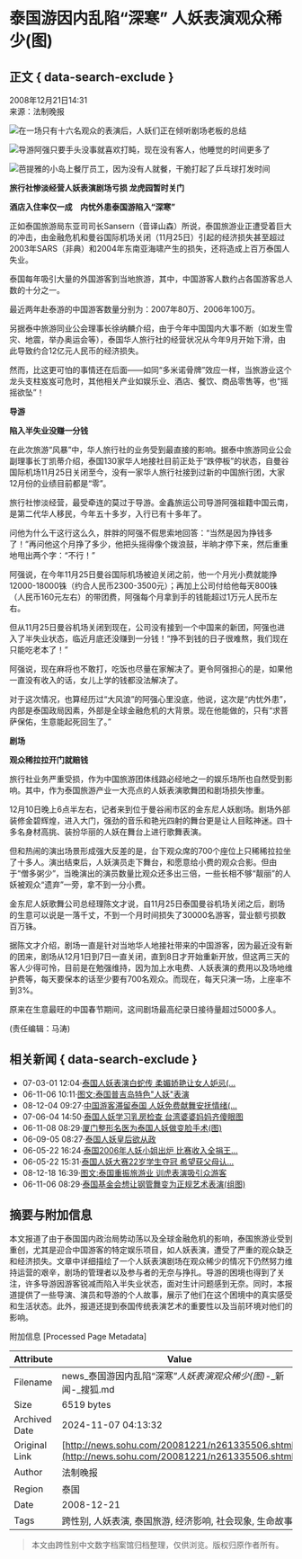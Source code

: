 # 泰国游因内乱陷“深寒” 人妖表演观众稀少(图)

## 正文 { data-search-exclude }


2008年12月21日14:31  
来源：法制晚报

![在一场只有十六名观众的表演后，人妖们正在倾听剧场老板的总结](https://photocdn.sohu.com/20081221/Img261335507.jpg)

![导游阿强只要手头没事就喜欢打盹，现在没有客人，他睡觉的时间更多了](https://photocdn.sohu.com/20081221/Img261335508.jpg)

![芭提雅的小岛上餐厅员工，因为没有人就餐，干脆打起了乒乓球打发时间](https://photocdn.sohu.com/20081221/Img261335509.jpg)

**旅行社惨淡经营人妖表演剧场亏损 龙虎园暂时关门**

**酒店入住率仅一成　内忧外患泰国游陷入“深寒”**

正如泰国旅游局东亚司司长Sansern（音译山森）所说，泰国旅游业正遭受着巨大的冲击，由金融危机和曼谷国际机场关闭（11月25日）引起的经济损失甚至超过2003年SARS（非典）和2004年东南亚海啸产生的损失，还将造成上百万泰国人失业。

泰国每年吸引大量的外国游客到当地旅游，其中，中国游客人数约占各国游客总人数的十分之一。

最近两年赴泰游的中国游客数量分别为：2007年80万、2006年100万。

另据泰中旅游同业公会理事长徐纳麟介绍，由于今年中国国内大事不断（如发生雪灾、地震，举办奥运会等），泰国华人旅行社的经营状况从今年9月开始下滑，由此导致约合12亿元人民币的经济损失。

然而，比这更可怕的事情还在后面——如同“多米诺骨牌”效应一样，当旅游业这个龙头支柱岌岌可危时，其他相关产业如娱乐业、酒店、餐饮、商品零售等，也“摇摇欲坠”！

**导游**

**陷入半失业没赚一分钱**

在此次旅游“风暴”中，华人旅行社的业务受到最直接的影响。据泰中旅游同业公会副理事长丁凯蒂介绍，泰国130家华人地接社目前正处于“跌停板”的状态，自曼谷国际机场11月25日关闭至今，没有一家华人旅行社接到过新的中国旅行团，大家12月份的业绩目前都是“零”。

旅行社惨淡经营，最受牵连的莫过于导游。金鑫旅运公司导游阿强祖籍中国云南，是第二代华人移民，今年五十多岁，入行已有十多年了。

问他为什么干这行这么久，胖胖的阿强不假思索地回答：“当然是因为挣钱多了！”再问他这个月挣了多少，他把头摇得像个拨浪鼓，半晌才停下来，然后重重地甩出两个字：“不行！”

阿强说，在今年11月25日曼谷国际机场被迫关闭之前，他一个月光小费就能挣12000-18000铢（约合人民币2300-3500元）；再加上公司付给他每天800铢（人民币160元左右）的带团费，阿强每个月拿到手的钱能超过1万元人民币左右。

但从11月25日曼谷机场关闭到现在，公司没有接到一个中国来的新团，阿强也进入了半失业状态，临近月底还没赚到一分钱！“挣不到钱的日子很难熬，我们现在只能吃老本了！”

阿强说，现在麻将也不敢打，吃饭也尽量在家解决了。更令阿强担心的是，如果他一直没有收入的话，女儿上学的钱都没法解决了。

对于这次情况，也算经历过“大风浪”的阿强心里没底，他说，这次是“内忧外患”，内部是泰国政局因素，外部是全球金融危机的大背景。现在他能做的，只有“求菩萨保佑，生意能起死回生了。”

**剧场**

**观众稀拉拉开门就赔钱**

旅行社业务严重受损，作为中国旅游团体线路必经地之一的娱乐场所也自然受到影响。其中，作为泰国旅游产业一大亮点的人妖表演歌舞团和剧场损失惨重。

12月10日晚上6点半左右，记者来到位于曼谷闹市区的金东尼人妖剧场。剧场外部装修金碧辉煌，进入大门，强劲的音乐和艳光四射的舞台更是让人目眩神迷。四十多名身材高挑、装扮华丽的人妖在舞台上进行歌舞表演。

但和热闹的演出场景形成强大反差的是，台下观众席的700个座位上只稀稀拉拉坐了十多人。演出结束后，人妖演员走下舞台，和愿意给小费的观众合影。但由于“僧多粥少”，当晚演出的演员数量比观众还多出三倍，一些长相不够“靓丽”的人妖被观众“遗弃”一旁，拿不到一分小费。

金东尼人妖歌舞公司总经理陈文才说，自11月25日泰国曼谷机场关闭之后，剧场的生意可以说是一落千丈，不到一个月时间损失了30000名游客，营业额亏损数百万铢。

据陈文才介绍，剧场一直是针对当地华人地接社带来的中国游客，因为最近没有新的团来，剧场从12月1日到7日一直关闭，直到8日才开始重新开放，但这两三天的客人少得可怜，目前是在勉强维持，因为加上水电费、人妖表演的费用以及场地维护费等，每天要保本的话至少要有700名观众。而现在，每天只演一场，上座率不到3%。

原来在生意最旺的中国春节期间，这间剧场最高纪录日接待量超过5000多人。

(责任编辑：马涛)

## 相关新闻 { data-search-exclude }

- 07-03-01 12:04·[泰国人妖表演白蛇传 柔媚娇艳让女人妒忌(...](https://news.sohu.com/20070301/n248437747.shtml)
- 06-11-06 10:11·[图文:泰国普吉岛特色"人妖"表演](https://news.sohu.com/20061106/n246217660.shtml)
- 08-12-04 09:27·[中国游客滞留泰国 人妖免费献舞安抚情绪(...](https://news.sohu.com/20081204/n261011981.shtml)
- 07-06-04 14:50·[泰国人妖学习乳房检查 台湾婆婆妈妈齐傻眼图](https://news.sohu.com/20070604/n250386093.shtml)
- 06-11-08 08:29·[厦门整形名医为泰国人妖做变脸手术(图)](https://news.sohu.com/20061108/n246260388.shtml)
- 06-09-05 08:27·[泰国人妖皇后欲从政](https://news.sohu.com/20060905/n245164799.shtml)
- 06-05-22 16:24·[泰国2006年人妖小姐出炉 比赛收入全捐王...](https://news.sohu.com/20060522/n243352613.shtml)
- 06-05-22 15:31·[泰国人妖大赛22岁学生夺冠 希望获父母认...](https://news.sohu.com/20060522/n243351624.shtml)
- 08-12-18 16:39·[图文:泰国重振旅游业 训虎表演吸引众游客](https://news.sohu.com/20081218/n261293931.shtml)
- 06-11-06 08:29·[泰国基金会想让钢管舞变为正规艺术表演(组图)](https://news.sohu.com/20061106/n246213876.shtml)

## 摘要与附加信息

<!-- tcd_abstract -->
本文报道了由于泰国国内政治局势动荡以及全球金融危机的影响，泰国旅游业受到重创，尤其是迎合中国游客的特定娱乐项目，如人妖表演，遭受了严重的观众缺乏和经济损失。文章中详细描绘了一个人妖表演剧场在观众稀少的情况下仍然努力维持运营的艰辛，剧场的管理者以及参与者的无奈与挣扎。导游的困境也得到了关注，许多导游因游客锐减而陷入半失业状态，面对生计问题感到无奈。同时，本报道提供了一些导演、演员和导游的个人故事，展示了他们在这个困境中的真实感受和生活状态。此外，报道还提到泰国传统表演艺术的重要性以及当前环境对他们的影响。
<!-- tcd_abstract_end -->

附加信息 [Processed Page Metadata]

| Attribute       | Value                                  |
|-----------------|----------------------------------------|
| Filename        | news_泰国游因内乱陷“深寒”_人妖表演观众稀少(图)_-_新闻-_搜狐.md                             |
| Size            | 6519 bytes                           |
| Archived Date   | 2024-11-07 04:13:32                             |
| Original Link   | [http://news.sohu.com/20081221/n261335506.shtml](http://news.sohu.com/20081221/n261335506.shtml)                       |
| Author          | 法制晚报                               |
| Region          | 泰国                               |
| Date            | 2008-12-21                                 |
| Tags            | 跨性别, 人妖表演, 泰国旅游, 经济影响, 社会现象, 生命故事                                 |
>
> 本文由跨性别中文数字档案馆归档整理，仅供浏览。版权归原作者所有。
>